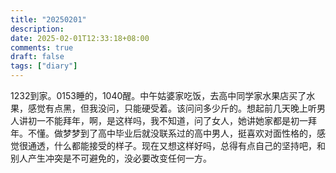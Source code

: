 ```yaml
---
title: "20250201"
description: 
date: 2025-02-01T12:33:18+08:00
comments: true
draft: false
tags: ["diary"]
---
```

1232到家。0153睡的，1040醒。中午姑婆家吃饭，去高中同学家水果店买了水果，感觉有点黑，但我没问，只能硬受着。该问问多少斤的。想起前几天晚上听男人讲初一不能拜年，啊，是这样吗，我不知道，问了女人，她讲她家都是初一拜年。不懂。做梦梦到了高中毕业后就没联系过的高中男人，挺喜欢对面性格的，感觉很通透，什么都能接受的样子。现在又想这样好吗，总得有点自己的坚持吧，和别人产生冲突是不可避免的，没必要改变任何一方。